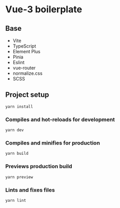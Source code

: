 # Vue-3 boilerplate

## Base
- Vite
- TypeScript
- Element Plus
- Pinia
- Eslint
- vue-router
- normalize.css
- SCSS

## Project setup
```
yarn install
```

### Compiles and hot-reloads for development
```
yarn dev
```

### Compiles and minifies for production
```
yarn build
```

### Previews production build
```
yarn preview
```

### Lints and fixes files
```
yarn lint
```
